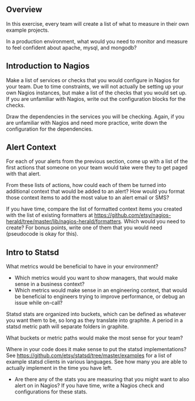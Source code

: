 ## Overview

In this exercise, every team will create a list of what to measure in their own example projects.

In a production environment, what would you need to monitor and measure to feel confident about apache, mysql, and mongodb?


## Introduction to Nagios

Make a list of services or checks that you would configure in Nagios for your team. Due to time constraints, we will not actually be setting up your own Nagios instances, but make a list of the checks that you would set up. If you are unfamiliar with Nagios, write out the configuration blocks for the checks.

Draw the dependencies in the services you will be checking. Again, if you are unfamiliar with Nagios and need more practice, write down the configuration for the dependencies.

## Alert Context

For each of your alerts from the previous section, come up with a list of the first actions that someone on your team would take were they to get paged with that alert.

From these lists of actions, how could each of them be turned into additional context that would be added to an alert? How would you format those context items to add the most value to an alert email or SMS?

If you have time, compare the list of formatted context items you created with the list of existing formatters at https://github.com/etsy/nagios-herald/tree/master/lib/nagios-herald/formatters. Which would you need to create? For bonus points, write one of them that you would need (pseudocode is okay for this).

## Intro to Statsd

What metrics would be beneficial to have in your environment?

* Which metrics would you want to show managers, that would make sense in a business context?
* Which metrics would make sense in an engineering context, that would be beneficial to engineers trying to improve performance, or debug an issue while on-call?

Statsd stats are organized into buckets, which can be defined as whatever you want them to be, so long as they translate into graphite. A period in a statsd metric path will separate folders in graphite.

What buckets or metric paths would make the most sense for your team?

Where in your code does it make sense to put the statsd implementations? See https://github.com/etsy/statsd/tree/master/examples for a list of example statsd clients in various languages. See how many you are able to actually implement in the time you have left.

* Are there any of the stats you are measuring that you might want to also alert on in Nagios? If you have time, write a Nagios check and configurations for these stats.
